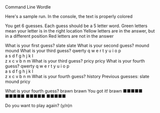 Command Line Wordle

Here's a sample run. In the console, the text is properly colored

You get 6 guesses.
Each guess should be a 5 letter word.
Green letters mean your letter is in the right location
Yellow letters are in the answer, but in a different position
Red letters are not in the answer

What is your first guess? slate
slate
What is your second guess? mound
mound
What is your third guess? qwerty
q w e r t y u i o p  
 a s d f g h j k l  
  z x c v b n m 
What is your third guess? pricy
pricy
What is your fourth guess? qwerty
q w e r t y u i o p  
 a s d f g h j k l  
  z x c v b n m 
What is your fourth guess? history
Previous guesses:
slate
mound
pricy

What is your fourth guess? brawn
brawn
You got it!
brawn
■■■■■
■■■■■
■■■■■
■■■■■

Do you want to play again? (y/n)n
